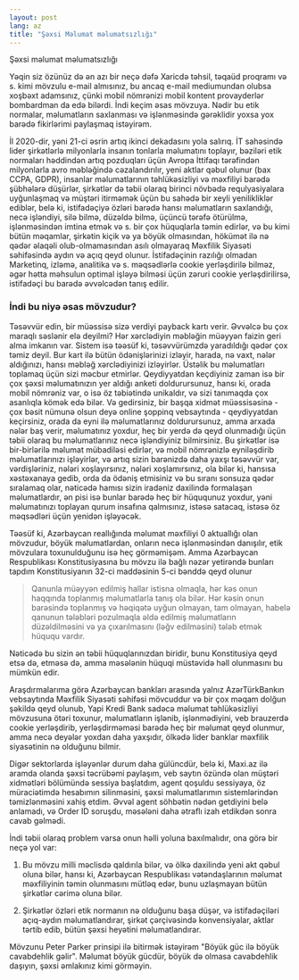 ```yaml
---
layout: post
lang: az
title: "Şəxsi Məlumat məlumatsızlığı"
---
```


Şəxsi məlumat məlumatsızlığı

Yəqin siz özünüz də ən azı bir neçə dəfə Xaricdə təhsil, təqaüd proqramı və s. kimi mövzulu e-mail almısınız, bu ancaq
e-mail mediumundan olubsa xoşbəxt adamsınız, çünki mobil nömrənizi mobil kontent provayderlər bombardman da edə bilərdi.
İndi keçim əsas mövzuya. Nədir bu etik normalar, məlumatların saxlanması və işlənməsində gərəklidir yoxsa yox barədə
fikirlərimi paylaşmaq istəyirəm.

İl 2020-dir, yəni 21-ci əsrin artıq ikinci dekadasını yola salırıq. İT sahəsində lider şirkətlərlə milyonlarla insanın
tonlarla məlumatını toplayır, bəziləri etik normaları həddindən artıq pozduqları üçün Avropa İttifaqı tərəfindən
milyonlarla avro məbləğində cəzalandırılır, yeni aktlar qəbul olunur (bax CCPA, GDPR), insanlar məlumatlarının
təhlükəsizliyi və məxfiliyi barədə şübhələrə düşürlər, şirkətlər də təbii olaraq birinci növbədə requlyasiyalara
uyğunlaşmaq
və müştəri itirməmək üçün bu sahədə bir xeyli yenilikliklər ediblər, belə ki,
istifadəçiyə özləri barədə hansı məlumatların saxlandığı, necə işləndiyi, silə bilmə, düzəldə bilmə, üçüncü tərəfə
ötürülmə,
işlənməsindən imtina etmək və s. bir çox hüquqlarla təmin edirlər, və bu kimi bütün məqamlar, şirkətin kiçik və ya böyük
olmasından, hökümət ilə nə qədər əlaqəli olub-olmamasından asılı olmayaraq Məxfilik Siyasəti səhifəsində aydın və açıq
qeyd olunur. İstifadəçinin razılığı olmadan Marketinq, izləmə, analitika və s. məqsədlərlə cookie yerləşdirilə bilməz,
əgər hətta məhsulun optimal işləyə bilməsi üçün zəruri cookie yerləşdirilirsə, istifadəçi bu barədə əvvəlcədən tanış
edilir.

### İndi bu niyə əsas mövzudur?

Təsəvvür edin, bir müəssisə sizə verdiyi payback kartı verir. Əvvəlcə bu çox maraqlı səslənir elə deyilmi? Hər
xərclədiyin məbləğin müəyyən faizin geri alma imkanın var. Sistem isə təəsüf ki, təsəvvürümzdə yaradıldığı qədər çox təmiz deyil. Bur kart ilə bütün ödənişlərinizi izləyir, harada, nə vaxt, nələr
aldığınızı, hansı məbləğ xərclədiyinizi izləyirlər. Üstəlik bu məlumatları toplamaq üçün sizi məcbur etmirlər. Qeydiyyatdan keçdiyiniz zaman isə bir çox şəxsi məlumatınızın yer aldığı anketi
doldurursunuz, hansı ki, orada mobil nömrəniz var, o isə öz təbiətində unikaldır, və sizi tanımaqda çox asanlıqla kömək
edə bilər. Və gedirsiniz, bir başqa xidmət müəssisəsinə - çox bəsit nümunə olsun deyə online şoppinq vebsaytında -
qeydiyyatdan keçirsiniz, orada da eyni ilə məlumatlarınız doldurursunuz, amma arxada nələr baş verir, məlumatınız
yoxdur, heç bir yerdə də qeyd olunmadığı üçün təbii olaraq bu məlumatlarınız necə işləndiyiniz bilmirsiniz. Bu şirkətlər
isə bir-birlərilə məlumat mübadiləsi edirlər, və mobil nömrənizlə eyniləşdirib məlumatlarınızı işləyirlər, və artıq
sizin barənizdə daha yaxşı təsəvvür var, vərdişləriniz, nələri xoşlayırsınız, nələri xoşlamırsınız, ola bilər ki,
hansısa xəstəxanaya gedib, orda da ödəniş etmisiniz və bu sıranı sonsuza qədər sıralamaq olar, nəticədə hamısı sizin
iradəniz daxilində formalaşan məlumatlardır, ən pisi isə bunlar barədə heç bir hüququnuz yoxdur, yəni məlumatınızı
toplayan qurum insafına qalmısınız, istəsə satacaq, istəsə öz məqsədləri üçün yenidən işləyəcək.

Təəsüf ki, Azərbaycan reallığında məlumat məxfiliyi 0 aktuallığı olan mövzudur, böyük məlumatlardan, onların necə
işlənməsindən danışılır, etik mövzulara toxunulduğunu isə heç görməmişəm. Amma Azərbaycan Respublikası Konstitusiyasına
bu mövzu ilə bağlı nəzər yetirəndə bunları tapdım Konstitusiyanın 32-ci maddəsinin 5-ci bənddə qeyd olunur

> Qanunla müəyyən edilmiş hallar istisna olmaqla, hər kəs onun haqqında toplanmış məlumatlarla tanış ola bilər. Hər kəsin
onun barəsində toplanmış və həqiqətə uyğun olmayan, tam olmayan, habelə qanunun tələbləri pozulmaqla əldə edilmiş
məlumatların düzəldilməsini və ya çıxarılmasını (ləğv edilməsini) tələb etmək hüququ vardır.

Nəticədə bu sizin ən təbii hüquqlarınızdan biridir, bunu Konstitusiya qeyd etsə də, etməsə də, amma məsələnin hüquqi
müstəvidə həll olunmasını bu mümkün edir.

Araşdırmalarıma görə Azərbaycan bankları arasında yalnız AzərTürkBankın vebsaytında Məxfilik Siyasəti səhifəsi mövcuddur və bir çox məqam
dolğun şəkildə qeyd olunub, Yapi
Kredi Bank sadəcə məlumat təhlükəsizliyi mövzusuna ötəri toxunur, məlumatların işlənib, işlənmədiyini, veb brauzerdə
cookie yerləşdirib, yerləşdirməməsi barədə heç bir məlumat qeyd olunmur, amma necə deyələr yoxdan daha yaxşıdır, ölkədə lider
banklar məxfilik siyasətinin nə olduğunu bilmir.

Digər sektorlarda işləyənlər durum daha gülüncdür, belə ki, Maxi.az ilə aramda olanda şəxsi təcrübəmi paylaşım, veb
saytın özündə olan müştəri xidmətləri
bölümündə sessiya başlatdım, agent qoşuldu sessiyaya, öz müraciətimdə hesabımın silinməsini, şəxsi məlumatlarımın
sistemlərindən təmizlənməsini xahiş etdim.
Əvvəl agent söhbətin nədən getdiyini belə anlamadı, və Order ID soruşdu, məsələni daha ətraflı izah etdikdən sonra cavab
gəlmədi.

İndi təbii olaraq problem varsa onun həlli yoluna baxılmalıdır, ona görə bir neçə yol var:

1. Bu mövzu milli məclisdə qaldırıla bilər, və ölkə daxilində yeni akt qəbul oluna bilər, hansı ki, Azərbaycan
   Respublikası vətəndaşlarının məlumat məxfiliyinin təmin olunmasını mütləq edər, bunu uzlaşmayan bütün şirkətlər
   cərimə oluna bilər.

2. Şirkətlər özləri etik normanın nə olduğunu başa düşər, və istifadəçiləri açıq-aydın məlumatlandırar, şirkət
   çərçivəsində konvensiyalar, aktlar tərtib edib, bütün şəxsi heyətini məlumatlandırar.

Mövzunu Peter Parker prinsipi ilə bitirmək istəyirəm "Böyük güc ilə böyük cavabdehlik gəlir". Məlumat böyük gücdür, böyük
də olmasa cavabdehlik daşıyın, şəxsi əmlakınız kimi görməyin.


